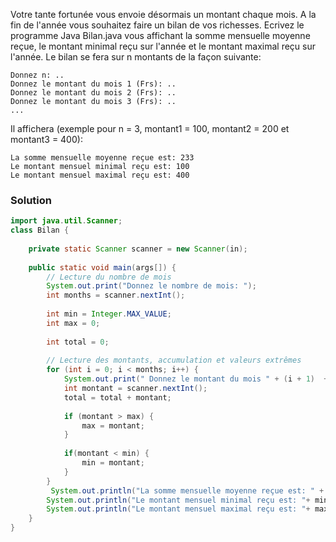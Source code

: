 Votre tante fortunée vous envoie désormais un montant chaque mois. A la fin de l'année vous souhaitez faire un bilan de vos richesses. Ecrivez le programme Java Bilan.java vous affichant la somme mensuelle moyenne reçue, le montant minimal reçu sur l'année et le montant maximal reçu sur l'année. Le bilan se fera sur n montants de la façon suivante:

```
Donnez n: ..
Donnez le montant du mois 1 (Frs): ..
Donnez le montant du mois 2 (Frs): ..
Donnez le montant du mois 3 (Frs): ..
...
```

Il affichera (exemple pour n = 3, montant1 = 100, montant2 = 200 et montant3 = 400):

```
La somme mensuelle moyenne reçue est: 233 
Le montant mensuel minimal reçu est: 100 
Le montant mensuel maximal reçu est: 400
```

### Solution

```java
import java.util.Scanner;
class Bilan {
 
    private static Scanner scanner = new Scanner(in);
 
    public static void main(args[]) {
        // Lecture du nombre de mois
        System.out.print("Donnez le nombre de mois: ");
        int months = scanner.nextInt();
 
        int min = Integer.MAX_VALUE;
        int max = 0;
 
        int total = 0;
 
        // Lecture des montants, accumulation et valeurs extrêmes
        for (int i = 0; i < months; i++) {
            System.out.print(" Donnez le montant du mois " + (i + 1)  + " (Frs): ");
            int montant = scanner.nextInt();
            total = total + montant;
 
            if (montant > max) {
                max = montant;
            }
 
            if(montant < min) {
                min = montant;
            }           
        }
         System.out.println("La somme mensuelle moyenne reçue est: " + (total / months));
        System.out.println("Le montant mensuel minimal reçu est: "+ min);
        System.out.println("Le montant mensuel maximal reçu est: "+ max);
    }
}
```